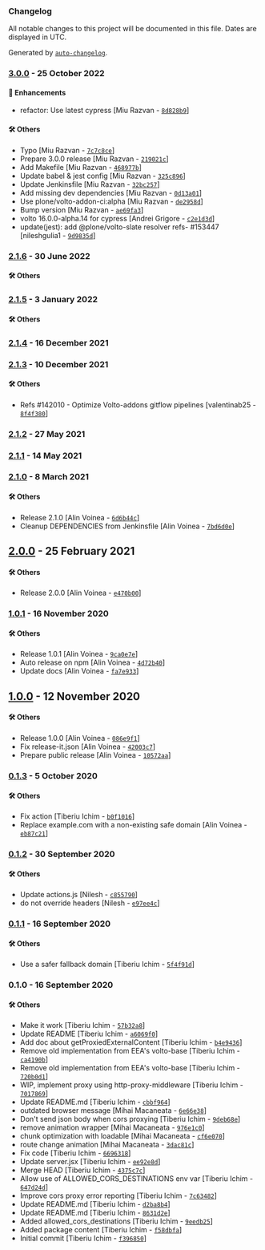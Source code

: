 ### Changelog

All notable changes to this project will be documented in this file. Dates are displayed in UTC.

Generated by [`auto-changelog`](https://github.com/CookPete/auto-changelog).

### [3.0.0](https://github.com/eea/volto-corsproxy/compare/2.1.6...3.0.0) - 25 October 2022

#### :nail_care: Enhancements

- refactor: Use latest cypress [Miu Razvan - [`8d828b9`](https://github.com/eea/volto-corsproxy/commit/8d828b9f8bbd1618185fe0f75e539a4a319e5cc5)]

#### :hammer_and_wrench: Others

- Typo [Miu Razvan - [`7c7c8ce`](https://github.com/eea/volto-corsproxy/commit/7c7c8ce2295a38fe0b0ec2194737755398550645)]
- Prepare 3.0.0 release [Miu Razvan - [`219021c`](https://github.com/eea/volto-corsproxy/commit/219021c9643a5b94c3bfd7d521a7f256f7472303)]
- Add Makefile [Miu Razvan - [`468977b`](https://github.com/eea/volto-corsproxy/commit/468977b82f6e9c933b5d915aab5e31c4f2bd97ff)]
- Update babel & jest config [Miu Razvan - [`325c896`](https://github.com/eea/volto-corsproxy/commit/325c8968c60c10b8bc528dc4f02dacbb1787b81a)]
- Update Jenkinsfile [Miu Razvan - [`32bc257`](https://github.com/eea/volto-corsproxy/commit/32bc257789d7669fa6ea7e40675ec7a9825f1eb1)]
- Add missing dev dependencies [Miu Razvan - [`0d13a01`](https://github.com/eea/volto-corsproxy/commit/0d13a0134d0af7e1d69e95c7efc9c691cc1e8347)]
- Use plone/volto-addon-ci:alpha [Miu Razvan - [`de2958d`](https://github.com/eea/volto-corsproxy/commit/de2958db298093cfeb96d5d16b465ad8cd7edd7b)]
- Bump version [Miu Razvan - [`ae69fa3`](https://github.com/eea/volto-corsproxy/commit/ae69fa30feac6b3eddc6438510e1bb8728c7c46f)]
- volto 16.0.0-alpha.14 for cypress [Andrei Grigore - [`c2e1d3d`](https://github.com/eea/volto-corsproxy/commit/c2e1d3d3c65ffa1bb745ed05c3b0f5e2732f88c7)]
- update(jest): add @plone/volto-slate resolver refs- #153447 [nileshgulia1 - [`9d9835d`](https://github.com/eea/volto-corsproxy/commit/9d9835d9ff5246f9d2b99a2158334c3fd41975bb)]
### [2.1.6](https://github.com/eea/volto-corsproxy/compare/2.1.5...2.1.6) - 30 June 2022

#### :hammer_and_wrench: Others

### [2.1.5](https://github.com/eea/volto-corsproxy/compare/2.1.4...2.1.5) - 3 January 2022

#### :hammer_and_wrench: Others

### [2.1.4](https://github.com/eea/volto-corsproxy/compare/2.1.3...2.1.4) - 16 December 2021

### [2.1.3](https://github.com/eea/volto-corsproxy/compare/2.1.2...2.1.3) - 10 December 2021

#### :hammer_and_wrench: Others

- Refs #142010 - Optimize Volto-addons gitflow pipelines [valentinab25 - [`8f4f380`](https://github.com/eea/volto-corsproxy/commit/8f4f38083912d1f67c86a6c72316cb83aba3b3a8)]
### [2.1.2](https://github.com/eea/volto-corsproxy/compare/2.1.1...2.1.2) - 27 May 2021

### [2.1.1](https://github.com/eea/volto-corsproxy/compare/2.1.0...2.1.1) - 14 May 2021

### [2.1.0](https://github.com/eea/volto-corsproxy/compare/2.0.0...2.1.0) - 8 March 2021

#### :hammer_and_wrench: Others

- Release 2.1.0 [Alin Voinea - [`6d6b44c`](https://github.com/eea/volto-corsproxy/commit/6d6b44c4e554e3ec467636056b68ca732c3c83f3)]
- Cleanup DEPENDENCIES from Jenkinsfile [Alin Voinea - [`7bd6d0e`](https://github.com/eea/volto-corsproxy/commit/7bd6d0e4bb9dd26723f8c058d727b117077bb20e)]
## [2.0.0](https://github.com/eea/volto-corsproxy/compare/1.0.1...2.0.0) - 25 February 2021

#### :hammer_and_wrench: Others

- Release 2.0.0 [Alin Voinea - [`e470b00`](https://github.com/eea/volto-corsproxy/commit/e470b007af2dac5aa026d95aa6fde537b1a001bd)]
### [1.0.1](https://github.com/eea/volto-corsproxy/compare/1.0.0...1.0.1) - 16 November 2020

#### :hammer_and_wrench: Others

- Release 1.0.1 [Alin Voinea - [`9ca0e7e`](https://github.com/eea/volto-corsproxy/commit/9ca0e7e0a51640e6df7565a9f0917e503c512dba)]
- Auto release on npm [Alin Voinea - [`4d72b40`](https://github.com/eea/volto-corsproxy/commit/4d72b40ffc33e899f0c2cab0f2f5027412d20441)]
- Update docs [Alin Voinea - [`fa7e933`](https://github.com/eea/volto-corsproxy/commit/fa7e933e3d46e6cdcae44e95029d94e0fcb7223a)]
## [1.0.0](https://github.com/eea/volto-corsproxy/compare/0.1.3...1.0.0) - 12 November 2020

#### :hammer_and_wrench: Others

- Release 1.0.0 [Alin Voinea - [`086e9f1`](https://github.com/eea/volto-corsproxy/commit/086e9f1ad99da57b14ac8f570c08ab05493fad1c)]
- Fix release-it.json [Alin Voinea - [`42003c7`](https://github.com/eea/volto-corsproxy/commit/42003c728acdad9b1d5fd57babb0d59a0c6d61c7)]
- Prepare public release [Alin Voinea - [`10572aa`](https://github.com/eea/volto-corsproxy/commit/10572aa4fe7ad5f4f16346207f706888e2ea0d6f)]
### [0.1.3](https://github.com/eea/volto-corsproxy/compare/0.1.2...0.1.3) - 5 October 2020

#### :hammer_and_wrench: Others

- Fix action [Tiberiu Ichim - [`b0f1016`](https://github.com/eea/volto-corsproxy/commit/b0f1016c234b92a6f7acf4073c2251de6548c87d)]
- Replace example.com with a non-existing safe domain [Alin Voinea - [`eb87c21`](https://github.com/eea/volto-corsproxy/commit/eb87c21724e92a3a1bbc6e78ceb40b319992aa03)]
### [0.1.2](https://github.com/eea/volto-corsproxy/compare/0.1.1...0.1.2) - 30 September 2020

#### :hammer_and_wrench: Others

- Update actions.js [Nilesh - [`c855790`](https://github.com/eea/volto-corsproxy/commit/c855790943dfce25c99cbea4cb9f58d8fb8abe8b)]
- do not override headers [Nilesh - [`e97ee4c`](https://github.com/eea/volto-corsproxy/commit/e97ee4c68feea64500546b335492ce8dfd9133c2)]
### [0.1.1](https://github.com/eea/volto-corsproxy/compare/0.1.0...0.1.1) - 16 September 2020

#### :hammer_and_wrench: Others

- Use a safer fallback domain [Tiberiu Ichim - [`5f4f91d`](https://github.com/eea/volto-corsproxy/commit/5f4f91d17d4e1c81d26187ff77101066e0db17e7)]
### 0.1.0 - 16 September 2020

#### :hammer_and_wrench: Others

- Make it work [Tiberiu Ichim - [`57b32a8`](https://github.com/eea/volto-corsproxy/commit/57b32a830e5adddefa698d717eabafcfac00e255)]
- Update README [Tiberiu Ichim - [`a6069f0`](https://github.com/eea/volto-corsproxy/commit/a6069f02c4490f0ae6940ac66debf5af59313b5a)]
- Add doc about getProxiedExternalContent [Tiberiu Ichim - [`b4e9436`](https://github.com/eea/volto-corsproxy/commit/b4e943623b4bbf8f5020f6ec94b7a1370719f541)]
- Remove old implementation from EEA's volto-base [Tiberiu Ichim - [`ca4190b`](https://github.com/eea/volto-corsproxy/commit/ca4190b1f08242b5aec55bd95f44501e5a4b624f)]
- Remove old implementation from EEA's volto-base [Tiberiu Ichim - [`720b0d1`](https://github.com/eea/volto-corsproxy/commit/720b0d18f3c9064d2be6ea6110e07fa48b742193)]
- WIP, implement proxy using http-proxy-middleware [Tiberiu Ichim - [`7017869`](https://github.com/eea/volto-corsproxy/commit/70178691475cde8d62b5cf725a13ce6857c8f621)]
- Update README.md [Tiberiu Ichim - [`cbbf964`](https://github.com/eea/volto-corsproxy/commit/cbbf964f95a3ea352b0eea6984327da92ee1e94e)]
- outdated browser message [Mihai Macaneata - [`6e66e38`](https://github.com/eea/volto-corsproxy/commit/6e66e3869a671f1de33545fcbcf246803d19868a)]
- Don't send json body when cors proxying [Tiberiu Ichim - [`9deb68e`](https://github.com/eea/volto-corsproxy/commit/9deb68e8db298ae673332ee38beb1ecc6ed03cc7)]
- remove animation wrapper [Mihai Macaneata - [`976e1c0`](https://github.com/eea/volto-corsproxy/commit/976e1c099bb0bef75fda2d68e4d334125057ab67)]
- chunk optimization with loadable [Mihai Macaneata - [`cf6e070`](https://github.com/eea/volto-corsproxy/commit/cf6e07076faf5dd40d84cbdf05099927e6bb1d01)]
- route change animation [Mihai Macaneata - [`3dac81c`](https://github.com/eea/volto-corsproxy/commit/3dac81c9d2d807dc198efc8436c8506dbd4bae4a)]
- Fix code [Tiberiu Ichim - [`6696318`](https://github.com/eea/volto-corsproxy/commit/669631893efbccce9d9226af85b7f2ad945baceb)]
- Update server.jsx [Tiberiu Ichim - [`ee92e8d`](https://github.com/eea/volto-corsproxy/commit/ee92e8d710d6ec141840958fc6cdfb1cac2db795)]
- Merge HEAD [Tiberiu Ichim - [`4375c7c`](https://github.com/eea/volto-corsproxy/commit/4375c7c80c224186dd67ea6824eefa86135332fa)]
- Allow use of ALLOWED_CORS_DESTINATIONS env var [Tiberiu Ichim - [`647d24d`](https://github.com/eea/volto-corsproxy/commit/647d24d52b27fd21d472fe6acecc58a8481c8cf4)]
- Improve cors proxy error reporting [Tiberiu Ichim - [`7c63482`](https://github.com/eea/volto-corsproxy/commit/7c634822640da038be0731540871338f95ec3417)]
- Update README.md [Tiberiu Ichim - [`d2ba8b4`](https://github.com/eea/volto-corsproxy/commit/d2ba8b4b3d934d1132802f97c28a37f6078af523)]
- Update README.md [Tiberiu Ichim - [`8631d2e`](https://github.com/eea/volto-corsproxy/commit/8631d2ed833178d2cbc00272f4d63419753b829e)]
- Added allowed_cors_destinations [Tiberiu Ichim - [`9eedb25`](https://github.com/eea/volto-corsproxy/commit/9eedb25d259aa3bbd0fca8381bb30663eeafeaf8)]
- Added package content [Tiberiu Ichim - [`f58dbfa`](https://github.com/eea/volto-corsproxy/commit/f58dbfafa0400794f3f5ea129bfd56a6c7b76d37)]
- Initial commit [Tiberiu Ichim - [`f396850`](https://github.com/eea/volto-corsproxy/commit/f3968509173e0be1940e786f60c32f06e5aded95)]
